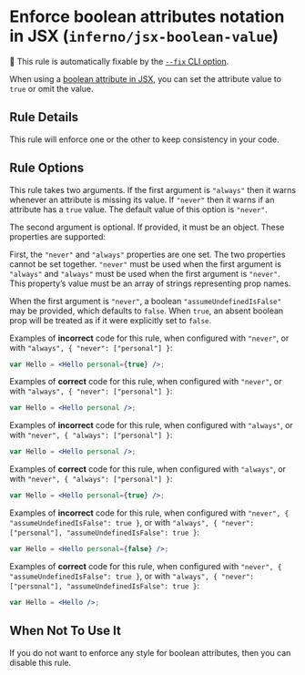 # Enforce boolean attributes notation in JSX (`inferno/jsx-boolean-value`)

🔧 This rule is automatically fixable by the [`--fix` CLI option](https://eslint.org/docs/latest/user-guide/command-line-interface#--fix).

<!-- end auto-generated rule header -->

When using a [boolean attribute in JSX](https://web.archive.org/web/20160607204033/http://facebook.github.io/react/docs/jsx-in-depth.html#boolean-attributes), you can set the attribute value to `true` or omit the value.

## Rule Details

This rule will enforce one or the other to keep consistency in your code.

## Rule Options

This rule takes two arguments. If the first argument is `"always"` then it warns whenever an attribute is missing its value. If `"never"` then it warns if an attribute has a `true` value. The default value of this option is `"never"`.

The second argument is optional. If provided, it must be an object. These properties are supported:

First, the `"never"` and `"always"` properties are one set. The two properties cannot be set together. `"never"` must be used when the first argument is `"always"` and `"always"`  must be used when the first argument is `"never"`. This property’s value must be an array of strings representing prop names.

When the first argument is `"never"`, a boolean `"assumeUndefinedIsFalse"` may be provided, which defaults to `false`. When `true`, an absent boolean prop will be treated as if it were explicitly set to `false`.

Examples of **incorrect** code for this rule, when configured with `"never"`, or with `"always", { "never": ["personal"] }`:

```jsx
var Hello = <Hello personal={true} />;
```

Examples of **correct** code for this rule, when configured with `"never"`, or with `"always", { "never": ["personal"] }`:

```jsx
var Hello = <Hello personal />;
```

Examples of **incorrect** code for this rule, when configured with `"always"`, or with `"never", { "always": ["personal"] }`:

```jsx
var Hello = <Hello personal />;
```

Examples of **correct** code for this rule, when configured with `"always"`, or with `"never", { "always": ["personal"] }`:

```jsx
var Hello = <Hello personal={true} />;
```

Examples of **incorrect** code for this rule, when configured with `"never", { "assumeUndefinedIsFalse": true }`, or with  `"always", { "never": ["personal"], "assumeUndefinedIsFalse": true }`:

```jsx
var Hello = <Hello personal={false} />;
```

Examples of **correct** code for this rule, when configured with `"never", { "assumeUndefinedIsFalse": true }`, or with  `"always", { "never": ["personal"], "assumeUndefinedIsFalse": true }`:

```jsx
var Hello = <Hello />;
```

## When Not To Use It

If you do not want to enforce any style for boolean attributes, then you can disable this rule.
